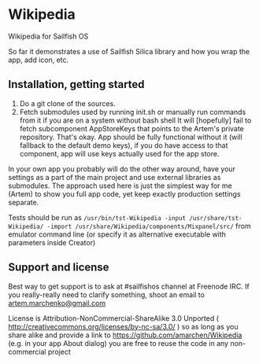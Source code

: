 Wikipedia
=========

Wikipedia for Sailfish OS

So far it demonstrates a use of Sailfish Silica library and how you wrap the app, add icon, etc.

Installation, getting started
------------

1. Do a git clone of the sources.
2. Fetch submodules used by running init.sh or manually run commands from it if you are on a system without bash shell
It will [hopefully] fail to fetch subcomponent AppStoreKeys that points to the Artem's private repository. That's okay. App should be fully functional without it (will fallback to the default demo keys), if you do have access to that component, app will use keys actually used for the app store.


In your own app you probably will do the other way around, have your settings as a part of the main project and use external libraries as submodules. The approach used here is just the simplest way for me (Artem) to show you full app code, yet keep exactly production settings separate.

Tests should be run as
`/usr/bin/tst-Wikipedia -input /usr/share/tst-Wikipedia/ -import /usr/share/Wikipedia/components/Mixpanel/src/` from emulator command line (or specify it as alternative executable with parameters inside Creator)

Support and license
-------------------

Best way to get support is to ask at #sailfishos channel at Freenode IRC. If you really-really need to clarify something,
shoot an email to artem.marchenko@gmail.com

License is Attribution-NonCommercial-ShareAlike 3.0 Unported ( http://creativecommons.org/licenses/by-nc-sa/3.0/ )
so as long as you share alike and provide a link to https://github.com/amarchen/Wikipedia (e.g. in your app About dialog)
you are free to reuse the code in any non-commercial project
